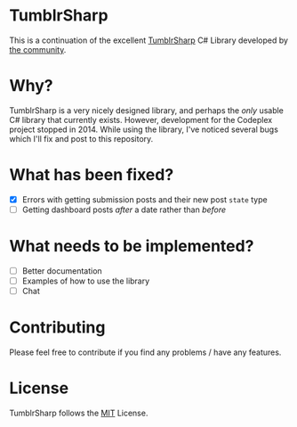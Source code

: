 TumblrSharp
========

This is a continuation of the excellent [TumblrSharp](https://tumblrsharp.codeplex.com/) C# Library developed by [the community](https://tumblrsharp.codeplex.com/team/view).


Why?
========
TumblrSharp is a very nicely designed library, and perhaps the *only* usable C# library that currently exists.  However, development for the Codeplex project stopped in 2014.  While using the library, I've noticed several bugs which I'll fix and post to this repository.

What has been fixed?
========
- [x] Errors with getting submission posts and their new post `state` type
- [ ] Getting dashboard posts *after* a date rather than *before*

What needs to be implemented?
========
- [ ] Better documentation
- [ ] Examples of how to use the library
- [ ] Chat

Contributing 
========
Please feel free to contribute if you find any problems / have any features.

License
========
TumblrSharp follows the [MIT](https://tumblrsharp.codeplex.com/license) License.

